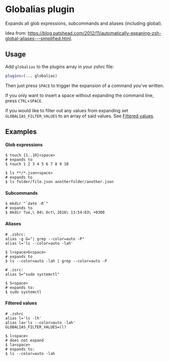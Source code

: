 # Globalias plugin

Expands all glob expressions, subcommands and aliases (including global).

Idea from:
https://blog.patshead.com/2012/11/automatically-expaning-zsh-global-aliases---simplified.html.

## Usage

Add `globalias` to the plugins array in your zshrc file:

```zsh
plugins=(... globalias)
```

Then just press `SPACE` to trigger the expansion of a command you've written.

If you only want to insert a space without expanding the command line, press
`CTRL`+`SPACE`.

if you would like to filter out any values from expanding set
`GLOBALIAS_FILTER_VALUES` to an array of said values. See
[Filtered values](#filtered-values).

## Examples

#### Glob expressions

```
$ touch {1..10}<space>
# expands to
$ touch 1 2 3 4 5 6 7 8 9 10

$ ls **/*.json<space>
# expands to
$ ls folder/file.json anotherfolder/another.json
```

#### Subcommands

```
$ mkdir "`date -R`"
# expands to
$ mkdir Tue,\ 04\ Oct\ 2016\ 13:54:03\ +0300
```

#### Aliases

```
# .zshrc:
alias -g G="| grep --color=auto -P"
alias l='ls --color=auto -lah'

$ l<space>G<space>
# expands to
$ ls --color=auto -lah | grep --color=auto -P
```

```
# .zsrc:
alias S="sudo systemctl"

$ S<space>
# expands to:
$ sudo systemctl
```

#### Filtered values

```
# .zshrc
alias l='ls -lh'
alias la='ls --color=auto -lah'
GLOBALIAS_FILTER_VALUES=(l)

$ l<space>
# does not expand
$ la<space>
# expands to:
$ ls --color=auto -lah
```

